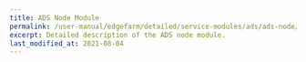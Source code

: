 ```yaml
---
title: ADS Node Module
permalink: /user-manual/edgefarm/detailed/service-modules/ads/ads-node/
excerpt: Detailed description of the ADS node module.
last_modified_at: 2021-08-04
---
```

